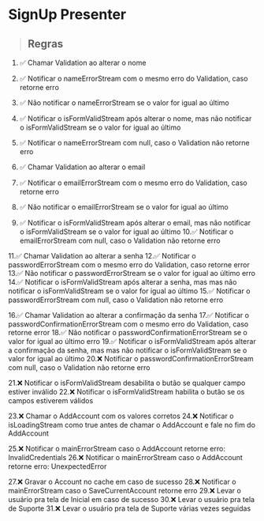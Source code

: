 # SignUp Presenter

> ## Regras
1. ✅ Chamar Validation ao alterar o nome
2. ✅ Notificar o nameErrorStream com o mesmo erro do Validation, caso retorne erro
3. ✅ Não notificar o nameErrorStream se o valor for igual ao último
4. ✅ Notificar o isFormValidStream após alterar o nome, mas não notificar o isFormValidStream se o valor for igual ao último
5. ✅ Notificar o nameErrorStream com null, caso o Validation não retorne erro

6. ✅ Chamar Validation ao alterar o email
7. ✅ Notificar o emailErrorStream com o mesmo erro do Validation, caso retorne erro
8. ✅ Não notificar o emailErrorStream se o valor for igual ao último
9. ✅ Notificar o isFormValidStream após alterar o email, mas não notificar o isFormValidStream se o valor for igual ao último
10.✅ Notificar o emailErrorStream com null, caso o Validation não retorne erro

11.✅ Chamar Validation ao alterar a senha
12.✅ Notificar o passwordErrorStream com o mesmo erro do Validation, caso retorne error
13.✅ Não notificar o passwordErrorStream se o valor for igual ao último erro
14.✅ Notificar o isFormValidStream após alterar a senha, mas mas não notificar o isFormValidStream se o valor for igual ao último
15.✅ Notificar o passwordErrorStream com null, caso o Validation não retorne erro

16.✅ Chamar Validation ao alterar a confirmação da senha
17.✅ Notificar o passwordConfirmationErrorStream com o mesmo erro do Validation, caso retorne error
18.✅ Não notificar o passwordConfirmationErrorStream se o valor for igual ao último erro
19.✅ Notificar o isFormValidStream após alterar a confirmação da senha, mas mas não notificar o isFormValidStream se o valor for igual ao último
20.❌ Notificar o passwordConfirmationErrorStream com null, caso o Validation não retorne erro

21.❌ Notificar o isFormValidStream desabilita o butão se qualquer campo estiver inválido
22.❌ Notificar o isFormValidStream habilita o butão se os campos estiverem válidos

23.❌ Chamar o AddAccount com os valores corretos
24.❌ Notificar o isLoadingStream como true antes de chamar o AddAccount e fale no fim do AddAccount

25.❌ Notificar o mainErrorStream caso o AddAccount retorne erro: InvalidCredentials 
26.❌ Notificar o mainErrorStream caso o AddAccount retorne erro: UnexpectedError

27.❌ Gravar o Account no cache em caso de sucesso
28.❌ Notificar o mainErrorStream caso o SaveCurrentAccount retorne erro
29.❌ Levar o usuário pra tela de Inicial em caso de sucesso
30.❌ Levar o usuário pra tela de Suporte
31.❌ Levar o usuário pra tela de Suporte várias vezes seguidas